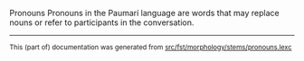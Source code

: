 Pronouns
Pronouns in the Paumarí language are words that may replace nouns or refer to participants in the conversation.

* * *

<small>This (part of) documentation was generated from [src/fst/morphology/stems/pronouns.lexc](https://github.com/giellalt/lang-pad/blob/main/src/fst/morphology/stems/pronouns.lexc)</small>
